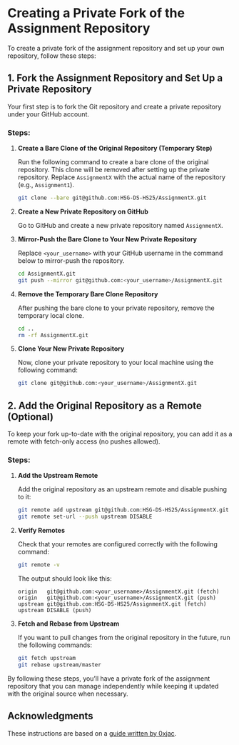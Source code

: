 # Creating a Private Fork of the Assignment Repository

To create a private fork of the assignment repository and set up your own repository, follow these steps:

## 1. Fork the Assignment Repository and Set Up a Private Repository

Your first step is to fork the Git repository and create a private repository under your GitHub account.

### Steps:

1. **Create a Bare Clone of the Original Repository (Temporary Step)**  

   Run the following command to create a bare clone of the original repository. This clone will be removed after setting up the private repository. Replace `AssignmentX` with the actual name of the repository (e.g., `Assignment1`).
   ```bash
   git clone --bare git@github.com:HSG-DS-HS25/AssignmentX.git
   ```

2. **Create a New Private Repository on GitHub**  

   Go to GitHub and create a new private repository named `AssignmentX`.

3. **Mirror-Push the Bare Clone to Your New Private Repository**  

   Replace `<your_username>` with your GitHub username in the command below to mirror-push the repository.
   ```bash
   cd AssignmentX.git
   git push --mirror git@github.com:<your_username>/AssignmentX.git
   ```

4. **Remove the Temporary Bare Clone Repository**  

   After pushing the bare clone to your private repository, remove the temporary local clone.
   ```bash
   cd ..
   rm -rf AssignmentX.git
   ```

5. **Clone Your New Private Repository**  

   Now, clone your private repository to your local machine using the following command:
   ```bash
   git clone git@github.com:<your_username>/AssignmentX.git
   ```

## 2. Add the Original Repository as a Remote (Optional)

To keep your fork up-to-date with the original repository, you can add it as a remote with fetch-only access (no pushes allowed).

### Steps:

1. **Add the Upstream Remote**  

   Add the original repository as an upstream remote and disable pushing to it:
   ```bash
   git remote add upstream git@github.com:HSG-DS-HS25/AssignmentX.git
   git remote set-url --push upstream DISABLE
   ```

2. **Verify Remotes**  

   Check that your remotes are configured correctly with the following command:
   ```bash
   git remote -v
   ```
   The output should look like this:
   ```
   origin   git@github.com:<your_username>/AssignmentX.git (fetch)
   origin   git@github.com:<your_username>/AssignmentX.git (push)
   upstream git@github.com:HSG-DS-HS25/AssignmentX.git (fetch)
   upstream DISABLE (push)
   ```

3. **Fetch and Rebase from Upstream**  

   If you want to pull changes from the original repository in the future, run the following commands:
   ```bash
   git fetch upstream
   git rebase upstream/master
   ```

By following these steps, you’ll have a private fork of the assignment repository that you can manage independently while keeping it updated with the original source when necessary.

## Acknowledgments

These instructions are based on a [guide written by 0xjac](https://gist.github.com/0xjac/85097472043b697ab57ba1b1c7530274).

